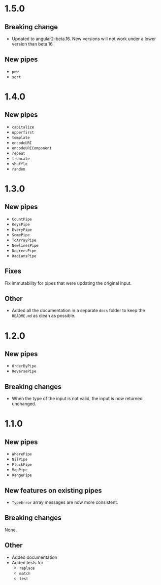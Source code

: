 # 1.5.0

## Breaking change

* Updated to angular2-beta.16. New versions will not work under a lower version than beta.16.

## New pipes

* `pow`
* `sqrt`

##


# 1.4.0

## New pipes

* `capitalize`
* `upperfirst`
* `template`
* `encodeURI`
* `encodeURIComponent`
* `repeat`
* `truncate`
* `shuffle`
* `random`

# 1.3.0 

## New pipes

* `CountPipe`
* `KeysPipe`
* `EveryPipe`
* `SomePipe`
* `ToArrayPipe`
* `NewlinesPipe`
* `DegreesPipe`
* `RadiansPipe`

## Fixes

Fix immutability for pipes that were updating the original input.

## Other

* Added all the documentation in a separate `docs` folder to keep the `README.md` as clean as possible.

# 1.2.0

## New pipes

* `OrderByPipe`
* `ReversePipe`

## Breaking changes

* When the type of the input is not valid, the input is now returned unchanged.


# 1.1.0

## New pipes

* `WherePipe`
* `NilPipe`
* `PluckPipe`
* `MapPipe`
* `RangePipe`

## New features on existing pipes

* `TypeError` array messages are now more consistent.

## Breaking changes

None.

## Other 

* Added documentation
* Added tests for
    + `replace`
    + `match`
    + `test`